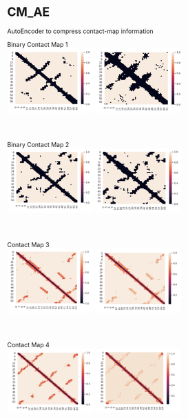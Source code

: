# CM_AE
AutoEncoder to compress contact-map information

Binary Contact Map 1
<br/>
<img src="images/true1.png"  width="200" height="150">
<img src="images/pred1.png"  width="200" height="150">

<br/>

<br/>

Binary Contact Map 2
<br/>
<img src="images/true2.png"  width="200" height="150">
<img src="images/pred2.png"  width="200" height="150">

<br/>

<br/>

Contact Map 3
<br/>
<img src="images/true3.png"  width="200" height="150">
<img src="images/pred3.png"  width="200" height="150">

<br/>

<br/>

Contact Map 4
<br/>
<img src="images/true4.png"  width="200" height="150">
<img src="images/pred4.png"  width="200" height="150">
